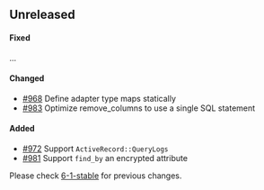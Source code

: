 ## Unreleased

#### Fixed

...

#### Changed

- [#968](https://github.com/rails-sqlserver/activerecord-sqlserver-adapter/pull/968) Define adapter type maps statically
- [#983](https://github.com/rails-sqlserver/activerecord-sqlserver-adapter/pull/983) Optimize remove_columns to use a single SQL statement

#### Added

- [#972](https://github.com/rails-sqlserver/activerecord-sqlserver-adapter/pull/972) Support `ActiveRecord::QueryLogs`
- [#981](https://github.com/rails-sqlserver/activerecord-sqlserver-adapter/pull/981) Support `find_by` an encrypted attribute

Please check [6-1-stable](https://github.com/rails-sqlserver/activerecord-sqlserver-adapter/blob/6-1-stable/CHANGELOG.md) for previous changes.
